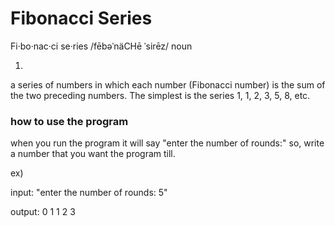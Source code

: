 # Fibonacci Series

Fi·bo·nac·ci se·ries
/fēbəˈnäCHē ˈsirēz/
noun

1.
a series of numbers in which each number (Fibonacci number) is the sum of the two preceding numbers. The simplest is the series 1, 1, 2, 3, 5, 8, etc.

### how to use the program

when you run the program it will say "enter the number of rounds:" so, write a number that you want the program till.

ex)

input:
"enter the number of rounds: 5"

output: 
0
1
1
2
3
